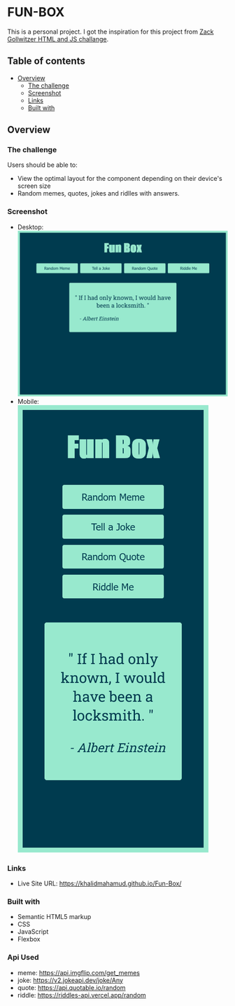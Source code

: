# FUN-BOX

This is a personal project. 
I got the inspiration for this project from [Zack Gollwitzer HTML and JS challange](https://codepen.io/zg_dev/pen/abBzvXv).

## Table of contents

- [Overview](#overview)
  - [The challenge](#the-challenge)
  - [Screenshot](#screenshot)
  - [Links](#links)
  - [Built with](#built-with)


## Overview

### The challenge

Users should be able to:

- View the optimal layout for the component depending on their device's screen size
- Random memes, quotes, jokes and ridlles with answers.

### Screenshot

- Desktop:
![](./Screenshot/Desktop.png)
- Mobile:   
![](./Screenshot/Mobile.png)

### Links

- Live Site URL: https://khalidmahamud.github.io/Fun-Box/


### Built with

- Semantic HTML5 markup
- CSS
- JavaScript
- Flexbox

 ### Api Used

- meme: https://api.imgflip.com/get_memes  
- joke: https://v2.jokeapi.dev/joke/Any  
- quote: https://api.quotable.io/random  
- riddle: https://riddles-api.vercel.app/random  



